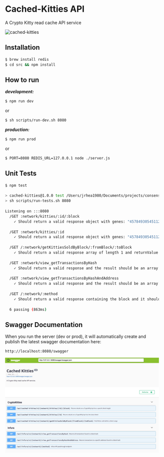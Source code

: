 # Cached-Kitties API
A Crypto Kitty read cache API service

![cached-kitties](https://raw.githubusercontent.com/jrhea/cached-kitties/master/docs/cached-kitties.gif)

## Installation

```bash
$ brew install redis
$ cd src && npm install
```
## How to run

***development:***
```bash
$ npm run dev
```
or
```bash
$ sh scripts/run-dev.sh 8080
```
***production:***
```bash
$ npm run prod
```
or
```bash
$ PORT=8080 REDIS_URL=127.0.0.1 node ./server.js
```

## Unit Tests

```bash
$ npm test

> cached-kitties@1.0.0 test /Users/jrhea1980/Documents/projects/consensys/cached-kitties/src
> sh scripts/run-tests.sh 8080

Listening on :::8080
  /GET :network/kitties/:id/:block
    ✓ Should return a valid response object with genes: "457849305451122794903585758459448676010482976302081674570064376741933484". (60ms)

  /GET :network/kitties/:id
    ✓ Should return a valid response object with genes: "457849305451122794903585758459448676010482976302081674570064376741933484" (763ms)

  /GET /:network/getKittiesSoldByBlock/:fromBlock/:toBlock
    ✓ Should return a valid response array of length 1 and returnValue.winner:"0xFAC9991178a0dE67dAa90c104AD4e722BAbea035"

  /GET :network/view_getTransactionsByHash
    ✓ Should return a valid response and the result should be an array of length 80.

  /GET :network/view_getTransactionsByHashAndAddress
    ✓ Should return a valid response and the result should be an array of length 26

  /GET /:network/:method
    ✓ Should return a valid response containing the block and it should contain transactions

  6 passing (863ms)
```

## Swagger Documentation

When you run the server (dev or prod), it will automatically create and publish the latest swagger documentation here:

```
http://localhost:8080/swagger
```

![cached-kitties](https://raw.githubusercontent.com/jrhea/cached-kitties/master/docs/endpoints.jpeg)
